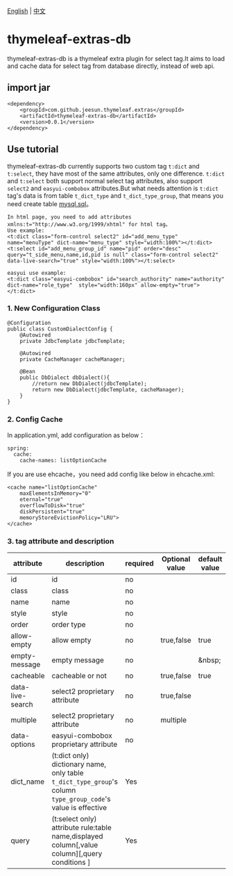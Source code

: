 [English](README-en.md) | [中文](README.md)

# thymeleaf-extras-db
thymeleaf-extras-db is a thymeleaf extra plugin for select tag.It aims to load and cache data for select tag from database directly, instead of web api.

## import jar
```
<dependency>
    <groupId>com.github.jeesun.thymeleaf.extras</groupId>
    <artifactId>thymeleaf-extras-db</artifactId>
    <version>0.0.1</version>
</dependency>
```

## Use tutorial
thymeleaf-extras-db currently supports two custom tag `t:dict` and `t:select`, they have most of the same attributes, only one difference. `t:dict` and `t:select` both support normal select tag attributes, also support `select2` and `easyui-combobox` attributes.But what needs attention is `t:dict` tag's data is from table `t_dict_type` and `t_dict_type_group`, that means you need create table [mysql.sql](mysql.sql)。
```
In html page, you need to add attributes xmlns:t="http://www.w3.org/1999/xhtml" for html tag。
Use example: 
<t:dict class="form-control select2" id="add_menu_type" name="menuType" dict-name="menu_type" style="width:100%"></t:dict>
<t:select id="add_menu_group_id" name="pid" order="desc" query="t_side_menu,name,id,pid is null" class="form-control select2" data-live-search="true" style="width:100%"></t:select>

easyui use example: 
<t:dict class="easyui-combobox" id="search_authority" name="authority" dict-name="role_type"  style="width:160px" allow-empty="true"></t:dict>
```

### 1. New Configuration Class

```
@Configuration
public class CustomDialectConfig {
    @Autowired
    private JdbcTemplate jdbcTemplate;

    @Autowired
    private CacheManager cacheManager;

    @Bean
    public DbDialect dbDialect(){
        //return new DbDialect(jdbcTemplate);
        return new DbDialect(jdbcTemplate, cacheManager);
    }
}
```
### 2. Config Cache
In application.yml, add configuration as below：
```
spring:
  cache:
    cache-names: listOptionCache
```
If you are use ehcache，you need add config like below in ehcache.xml:
```
<cache name="listOptionCache"
    maxElementsInMemory="0"
    eternal="true"
    overflowToDisk="true"
    diskPersistent="true"
    memoryStoreEvictionPolicy="LRU">
</cache>
```

### 3. tag attribute and description
attribute | description | required | Optional value | default value
---|---|---|---|---
id | id | no | | 
class | class | no | |
name | name | no | |
style | style | no | | 
order | order type | no | | 
allow-empty | allow empty | no | true,false | true
empty-message | empty message | no | | \&nbsp;
cacheable | cacheable or not | no | true,false | true
data-live-search | select2 proprietary attribute | no | true,false |
multiple | select2 proprietary attribute | no | multiple | 
data-options | easyui-combobox proprietary attribute | no | | 
dict_name | (t:dict only) dictionary name, only table `t_dict_type_group`'s column `type_group_code`'s value is effective | Yes | | 
query | (t:select only) attribute rule:table name,displayed column[,value column][,query conditions ] | Yes |  | 
